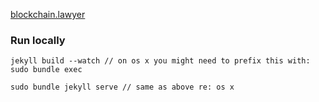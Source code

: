 [blockchain.lawyer](http://blockchain.lawyer)

### Run locally
`jekyll build --watch // on os x you might need to prefix this with: sudo bundle exec`

`sudo bundle jekyll serve // same as above re: os x`

